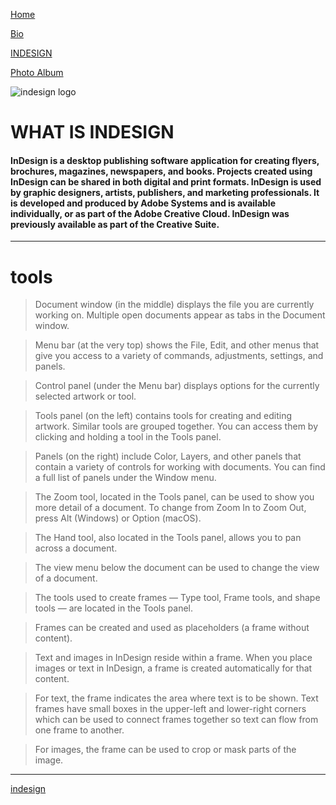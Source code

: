 [Home](Index "Home")

[Bio](bio "to my bio")

[INDESIGN](Topic "indesign")
  
[Photo Album](Photoalbum "My Photos")

![indesign logo](https://upload.wikimedia.org/wikipedia/commons/4/48/Adobe_InDesign_CC_icon.svg)

# WHAT IS INDESIGN

#### InDesign is a desktop publishing software application for creating flyers, brochures, magazines, newspapers, and books. Projects created using InDesign can be shared in both digital and print formats. InDesign is used by graphic designers, artists, publishers, and marketing professionals. It is developed and produced by Adobe Systems and is available individually, or as part of the Adobe Creative Cloud. InDesign was previously available as part of the Creative Suite.
---
# tools
> Document window (in the middle) displays the file you are currently working on. Multiple open documents appear as tabs in the Document window.

> Menu bar (at the very top) shows the File, Edit, and other menus that give you access to a variety of commands, adjustments, settings, and panels.

> Control panel (under the Menu bar) displays options for the currently selected artwork or tool.

> Tools panel (on the left) contains tools for creating and editing artwork. Similar tools are grouped together. You can access them by clicking and holding a tool in the Tools panel.

> Panels (on the right) include Color, Layers, and other panels that contain a variety of controls for working with documents. You can find a full list of panels under the Window menu.

> The Zoom tool, located in the Tools panel, can be used to show you more detail of a document. To change from Zoom In to Zoom Out, press Alt (Windows) or Option (macOS).

> The Hand tool, also located in the Tools panel, allows you to pan across a document.

> The view menu below the document can be used to change the view of a document.
 
> The tools used to create frames — Type tool, Frame tools, and shape tools — are located in the Tools panel.

> Frames can be created and used as placeholders (a frame without content).

> Text and images in InDesign reside within a frame. When you place images or text in InDesign, a frame is created automatically for that content.

> For text, the frame indicates the area where text is to be shown. Text frames have small boxes in the upper-left and lower-right corners which can be used to connect frames together so text can flow from one frame to another.

> For images, the frame can be used to crop or mask parts of the image.
---
[indesign](https://www.youtube.com/watch?v=AshfNo-i8Ws&sns=em)
